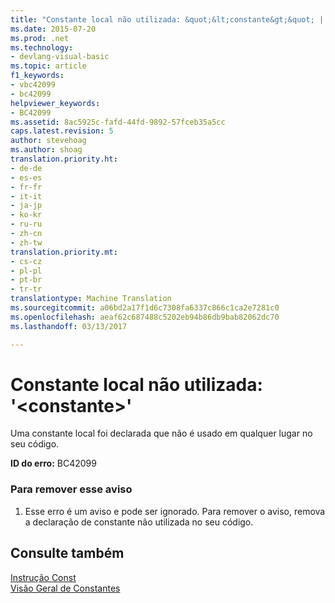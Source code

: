 ```yaml
---
title: "Constante local não utilizada: &quot;&lt;constante&gt;&quot; | Documentos do Microsoft"
ms.date: 2015-07-20
ms.prod: .net
ms.technology:
- devlang-visual-basic
ms.topic: article
f1_keywords:
- vbc42099
- bc42099
helpviewer_keywords:
- BC42099
ms.assetid: 8ac5925c-fafd-44fd-9892-57fceb35a5cc
caps.latest.revision: 5
author: stevehoag
ms.author: shoag
translation.priority.ht:
- de-de
- es-es
- fr-fr
- it-it
- ja-jp
- ko-kr
- ru-ru
- zh-cn
- zh-tw
translation.priority.mt:
- cs-cz
- pl-pl
- pt-br
- tr-tr
translationtype: Machine Translation
ms.sourcegitcommit: a06bd2a17f1d6c7308fa6337c866c1ca2e7281c0
ms.openlocfilehash: aeaf62c687488c5202eb94b86db9bab82062dc70
ms.lasthandoff: 03/13/2017

---
```

# <a name="unused-local-constant-39ltconstantgt39"></a>Constante local não utilizada: '&lt;constante&gt;'
Uma constante local foi declarada que não é usado em qualquer lugar no seu código.  
  
 **ID do erro:** BC42099  
  
### <a name="to-remove-this-warning"></a>Para remover esse aviso  
  
1.  Esse erro é um aviso e pode ser ignorado. Para remover o aviso, remova a declaração de constante não utilizada no seu código.  
  
## <a name="see-also"></a>Consulte também  
 [Instrução Const](../../visual-basic/language-reference/statements/const-statement.md)   
 [Visão Geral de Constantes](../../visual-basic/programming-guide/language-features/constants-enums/constants-overview.md)
